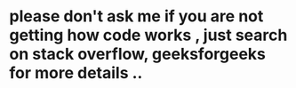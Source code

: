 # please don't ask me if you are not getting how code works , just search on stack overflow, geeksforgeeks for more details .. 
